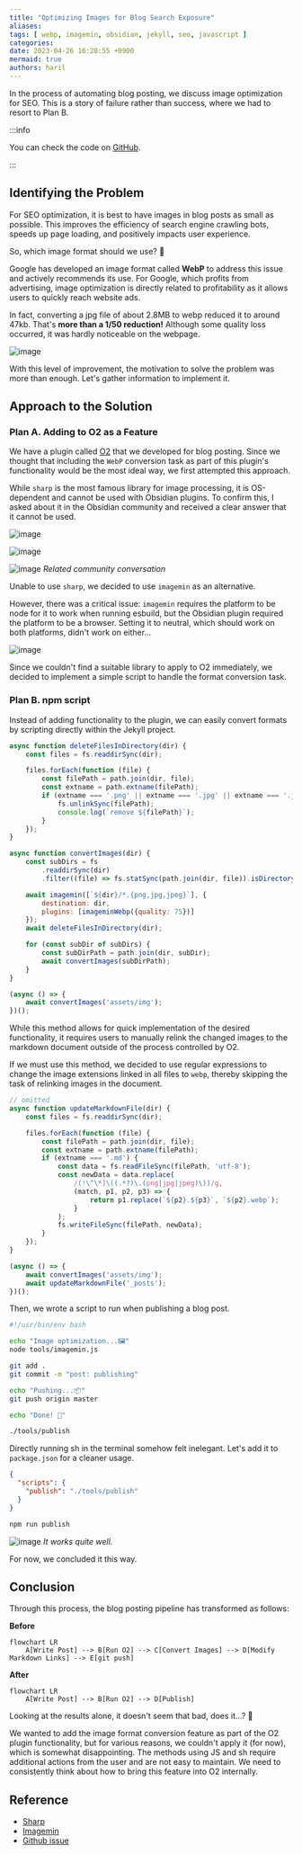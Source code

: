 ```yaml
---
title: "Optimizing Images for Blog Search Exposure"
aliases:
tags: [ webp, imagemin, obsidian, jekyll, seo, javascript ]
categories:
date: 2023-04-26 16:28:55 +0900
mermaid: true
authors: haril
---
```


In the process of automating blog posting, we discuss image optimization for SEO. This is a story of failure rather than
success, where we had to resort to Plan B.

:::info

You can check the code on [GitHub](https://github.com/songkg7/songkg7.github.io-legacy/blob/master/tools/imagemin.js).

:::

## Identifying the Problem

For SEO optimization, it is best to have images in blog posts as small as possible. This improves the efficiency of
search engine crawling bots, speeds up page loading, and positively impacts user experience.

So, which image format should we use? 🤔

Google has developed an image format called **WebP** to address this issue and actively recommends its use. For Google,
which profits from advertising, image optimization is directly related to profitability as it allows users to quickly
reach website ads.

In fact, converting a jpg file of about 2.8MB to webp reduced it to around 47kb. That's **more than a 1/50 reduction!**
Although some quality loss occurred, it was hardly noticeable on the webpage.

![image](./1.webp)

With this level of improvement, the motivation to solve the problem was more than enough. Let's gather information to
implement it.

## Approach to the Solution

### Plan A. Adding to O2 as a Feature

We have a plugin called [O2](https://github.com/songkg7/o2) that we developed for blog posting. Since we thought that
including the `WebP` conversion task as part of this plugin's functionality would be the most ideal way, we first
attempted this approach.

While `sharp` is the most famous library for image processing, it is OS-dependent and cannot be used with Obsidian
plugins. To confirm this, I asked about it in the Obsidian community and received a clear answer that it cannot be used.

![image](./Pasted-image-20230418152006.webp)

![image](./Pasted-image-20230418152135.webp)

![image](./Pasted-image-20230418152325.webp)
_Related community conversation_

Unable to use `sharp`, we decided to use `imagemin` as an alternative.

However, there was a critical issue: `imagemin` requires the platform to be node for it to work when running esbuild,
but the Obsidian plugin required the platform to be a browser. Setting it to neutral, which should work on both
platforms, didn't work on either...

![image](./Pasted-image-20230418173447.webp)

Since we couldn't find a suitable library to apply to O2 immediately, we decided to implement a simple script to handle
the format conversion task.

### Plan B. npm script

Instead of adding functionality to the plugin, we can easily convert formats by scripting directly within the Jekyll
project.

```javascript
async function deleteFilesInDirectory(dir) {
    const files = fs.readdirSync(dir);

    files.forEach(function (file) {
        const filePath = path.join(dir, file);
        const extname = path.extname(filePath);
        if (extname === '.png' || extname === '.jpg' || extname === '.jpeg') {
            fs.unlinkSync(filePath);
            console.log(`remove ${filePath}`);
        }
    });
}

async function convertImages(dir) {
    const subDirs = fs
        .readdirSync(dir)
        .filter((file) => fs.statSync(path.join(dir, file)).isDirectory());

    await imagemin([`${dir}/*.{png,jpg,jpeg}`], {
        destination: dir,
        plugins: [imageminWebp({quality: 75})]
    });
    await deleteFilesInDirectory(dir);

    for (const subDir of subDirs) {
        const subDirPath = path.join(dir, subDir);
        await convertImages(subDirPath);
    }
}

(async () => {
    await convertImages('assets/img');
})();
```

While this method allows for quick implementation of the desired functionality, it requires users to manually relink the
changed images to the markdown document outside of the process controlled by O2.

If we must use this method, we decided to use regular expressions to change the image extensions linked in all files
to `webp`, thereby skipping the task of relinking images in the document.

```javascript
// omitted
async function updateMarkdownFile(dir) {
    const files = fs.readdirSync(dir);

    files.forEach(function (file) {
        const filePath = path.join(dir, file);
        const extname = path.extname(filePath);
        if (extname === '.md') {
            const data = fs.readFileSync(filePath, 'utf-8');
            const newData = data.replace(
                /(!\^\*]\((.*?)\.(png|jpg|jpeg)\))/g,
                (match, p1, p2, p3) => {
                    return p1.replace(`${p2}.${p3}`, `${p2}.webp`);
                }
            );
            fs.writeFileSync(filePath, newData);
        }
    });
}

(async () => {
    await convertImages('assets/img');
    await updateMarkdownFile('_posts');
})();
```

Then, we wrote a script to run when publishing a blog post.

```bash
#!/usr/bin/env bash

echo "Image optimization️...🖼️"
node tools/imagemin.js

git add .
git commit -m "post: publishing"

echo "Pushing...📦"
git push origin master

echo "Done! 🎉"
```

```bash
./tools/publish
```

Directly running sh in the terminal somehow felt inelegant. Let's add it to `package.json` for a cleaner usage.

```json
{
  "scripts": {
    "publish": "./tools/publish"
  }
}
```

```bash
npm run publish
```

![image](./Pasted-image-20230426164025.webp)
_It works quite well._

For now, we concluded it this way.

## Conclusion

Through this process, the blog posting pipeline has transformed as follows:

**Before**

```mermaid
flowchart LR
    A[Write Post] --> B[Run O2] --> C[Convert Images] --> D[Modify Markdown Links] --> E[git push]
```

**After**

```mermaid
flowchart LR
    A[Write Post] --> B[Run O2] --> D[Publish]
```

Looking at the results alone, it doesn't seem that bad, does it...? 🤔

We wanted to add the image format conversion feature as part of the O2 plugin functionality, but for various reasons, we
couldn't apply it (for now), which is somewhat disappointing. The methods using JS and sh require additional actions
from the user and are not easy to maintain. We need to consistently think about how to bring this feature into O2
internally.

## Reference

- [Sharp](https://sharp.pixelplumbing.com/)
- [Imagemin](https://github.com/imagemin/imagemin)
- [Github issue](https://github.com/songkg7/o2/issues/99)
